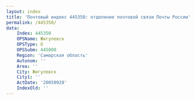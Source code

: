 ```yaml
---
layout: index
title: 'Почтовый индекс 445350: отделение почтовой связи Почты России'
permalink: /445350/
data:
    Index: 445350
    OPSName: Жигулевск
    OPSType: О
    OPSSubm: 445000
    Region: 'Самарская область'
    Autonom: ''
    Area: ''
    City: Жигулевск
    City1: ''
    ActDate: '20050928'
    IndexOld: ''
---
```


